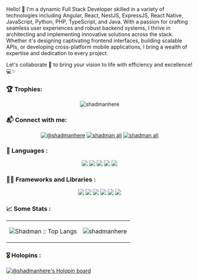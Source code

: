 Hello! 👋 I'm a dynamic Full Stack Developer skilled in a variety of technologies including Angular, React, NestJS, ExpressJS, React Native, JavaScript, Python, PHP, TypeScript, and Java. With a passion for crafting seamless user experiences and robust backend systems, I thrive in architecting and implementing innovative solutions across the stack. Whether it's designing captivating frontend interfaces, building scalable APIs, or developing cross-platform mobile applications, I bring a wealth of expertise and dedication to every project.

Let's collaborate 🤝 to bring your vision to life with efficiency and excellence! 💻✨

<h3 align="left">🏆 Trophies:</h3>
<p align="center"><img src="https://github-profile-trophy.vercel.app/?username=shadmanhere" alt="shadmanhere" /></p>
<h3 align="left">📬 Connect with me:</h3>
<p align="center">
<a href="https://twitter.com/@shadmanhere" target="blank"><img src="https://img.shields.io/badge/(formerly Twitter)-000000?style=for-the-badge&logo=x&logoColor=white" alt="@shadmanhere" /></a>
<a href="https://www.linkedin.com/in/shadmanhere/" target="blank"><img src="https://img.shields.io/badge/LinkedIn-0077B5?style=for-the-badge&logo=linkedin&logoColor=white" alt="shadman ali" /></a>
<a href="https://wellfound.com/u/shadmanhere" target="blank"><img src="https://img.shields.io/badge/Wellfound-EEEEEE?style=for-the-badge&logo=wellfound&logoColor=black" alt="shadman ali" /></a>

</p>

<h3 align="left">📜 Languages :</h3>
<p align="center">
<img src="https://img.shields.io/badge/TypeScript-3178C6?logo=typescript&logoColor=white&style=for-the-badge" />
<img src="https://img.shields.io/badge/JavaScript-F7DF1E?logo=javascript&logoColor=black&style=for-the-badge" />
<img src="https://img.shields.io/badge/Java-ED8B00?logo=openjdk&logoColor=white&style=for-the-badge" />
<img src="https://img.shields.io/badge/python-3670A0?style=for-the-badge&logo=python&logoColor=ffdd54" />
<img src="https://img.shields.io/badge/PHP-7A86B8?logo=php&logoColor=black&style=for-the-badge" />
</p>

<h3 align="left">🧑‍💻 Frameworks and Libraries :</h3>
<p align="center">
<img src="https://img.shields.io/badge/NestJS-E0234E.svg?style=for-the-badge&logo=NestJS&logoColor=white" />
<img src="https://img.shields.io/badge/next.js-000000?logo=nextdotjs&logoColor=white&style=for-the-badge" />
<img src="https://img.shields.io/badge/React-61DAFB?logo=react&logoColor=black&style=for-the-badge" />
<img src="https://img.shields.io/badge/Angular-DD0031?style=for-the-badge&logo=angular&logoColor=white" />
<img src="https://img.shields.io/badge/Express-EEEEEE?logo=express&logoColor=black&style=for-the-badge" />
<img src="https://img.shields.io/badge/React Native-61DAFB?logo=react&logoColor=black&style=for-the-badge" />
</p>

<h3 align="left">📈 Some Stats :</h3>
<table>
  <tr>
    <td><p align="center"><img src="https://github-readme-stats.vercel.app/api/top-langs/?username=shadmanhere&langs_count=20&layout=compact" alt="Shadman :: Top Langs" /></p></td>
    <td><p align="center"><img align="center" src="https://github-readme-streak-stats.herokuapp.com/?user=shadmanhere&" alt="shadmanhere" /></p></td>
  </tr>
 </table>

<h3 align="left">🎖️ Holopins :</h3>

[![@shadmanhere's Holopin board](https://holopin.me/shadmanhere)](https://holopin.io/@shadmanhere) 
